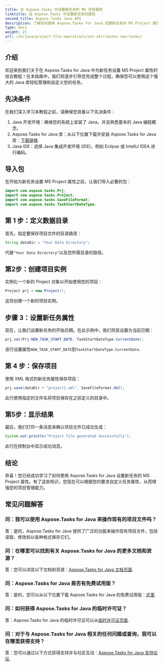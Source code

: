 ```yaml
---
title: 在 Aspose.Tasks 中设置新任务的 MS 项目属性
linktitle: 在 Aspose.Tasks 中设置新任务的属性
second_title: Aspose.Tasks Java API
description: 了解如何使用 Aspose.Tasks for Java 设置新任务的 MS Project 属性。通过这份综合指南轻松自定义任务属性。
type: docs
weight: 21
url: /zh/java/project-file-operations/set-attributes-new-tasks/
---
```

## 介绍
欢迎来到我们关于在 Aspose.Tasks for Java 中为新任务设置 MS Project 属性的综合教程！在本指南中，我们将逐步引导您完成整个过程，确保您可以使用这个强大的 Java 库轻松管理和自定义您的任务。
## 先决条件
在我们深入学习本教程之前，请确保您具备以下先决条件：
1. Java 开发环境：确保您的系统上安装了 Java，并且熟悉基本的 Java 编程概念。
2.  Aspose.Tasks for Java 库：从以下位置下载并安装 Aspose.Tasks for Java 库：[下载链接](https://releases.aspose.com/tasks/java/).
3. Java IDE：选择 Java 集成开发环境 (IDE)，例如 Eclipse 或 IntelliJ IDEA 进行编码。

## 导入包
在开始为新任务设置 MS Project 属性之前，让我们导入必要的包：
```java
import com.aspose.tasks.Prj;
import com.aspose.tasks.Project;
import com.aspose.tasks.SaveFileFormat;
import com.aspose.tasks.TaskStartDateType;
```

## 第 1 步：定义数据目录
首先，指定要保存项目文件的目录路径：
```java
String dataDir = "Your Data Directory";
```
代替`"Your Data Directory"`以及您所需目录的路径。
## 第2步：创建项目实例
实例化一个新的 Project 对象以开始使用您的项目：
```java
Project prj = new Project();
```
这将创建一个新的项目实例。
## 步骤 3：设置新任务属性
现在，让我们设置新任务的开始日期。在此示例中，我们将其设置为当前日期：
```java
prj.set(Prj.NEW_TASK_START_DATE, TaskStartDateType.CurrentDate);
```
该行设置属性`NEW_TASK_START_DATE`到`TaskStartDateType.CurrentDate`.
## 第 4 步：保存项目
使用 XML 格式的新任务属性保存项目：
```java
prj.save(dataDir + "project1.xml", SaveFileFormat.Xml);
```
此行使用指定的文件名将项目保存在之前定义的目录中。
## 第5步：显示结果
最后，我们打印一条消息来确认项目文件已成功生成：
```java
System.out.println("Project file generated Successfully");
```
此行在控制台中显示成功消息。

## 结论
恭喜！您已经成功学习了如何使用 Aspose.Tasks for Java 设置新任务的 MS Project 属性。有了这些知识，您现在可以根据您的要求自定义任务属性，从而增强您的项目管理能力。
## 常见问题解答
### 问：我可以使用 Aspose.Tasks for Java 来操作现有的项目文件吗？
答：是的，Aspose.Tasks for Java 提供了广泛的功能来操作现有项目文件，包括读取、修改和以各种格式保存它们。
### 问：在哪里可以找到有关 Aspose.Tasks for Java 的更多文档和资源？
答：您可以浏览以下文档和资源：[Aspose.Tasks for Java 文档页面](https://reference.aspose.com/tasks/java/).
### 问：Aspose.Tasks for Java 是否有免费试用版？
答：是的，您可以从以下位置下载 Aspose.Tasks for Java 的免费试用版：[这里](https://releases.aspose.com/).
### 问：如何获得 Aspose.Tasks for Java 的临时许可证？
答：Aspose.Tasks for Java 的临时许可证可以从[临时许可证页面](https://purchase.aspose.com/temporary-license/).
### 问：对于与 Aspose.Tasks for Java 相关的任何问题或查询，我可以在哪里获得支持？
答：您可以通过以下方式获得支持并与社区互动：[Aspose.Tasks for Java 支持论坛](https://forum.aspose.com/c/tasks/15).